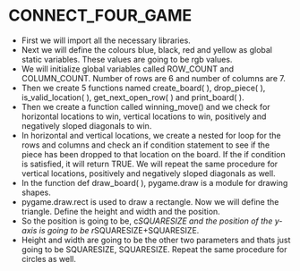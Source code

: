# CONNECT_FOUR_GAME
- First we will import all the necessary libraries.
- Next we will define the colours blue, black, red and yellow as global static variables. These values are going to be rgb values.
- We will initialize global variables called ROW_COUNT and COLUMN_COUNT. Number of rows are 6 and number of columns are 7.
- Then we create 5 functions named create_board( ), drop_piece( ), is_valid_location( ), get_next_open_row( ) and print_board( ).
- Then we create a function called winning_move() and we check for horizontal locations to win, vertical locations to win, positively and negatively sloped diagonals to win.
- In horizontal and vertical locations, we create a nested for loop for the rows and columns and check an if condition statement to see if the piece has been dropped to that location on the board. If the if condition is satisfied, it will return TRUE. We will repeat the same procedure for vertical locations, positively and negatively sloped diagonals as well.
- In the function def draw_board( ), pygame.draw is a module for drawing shapes.
- pygame.draw.rect is used to draw a rectangle. Now we will define the triangle. Define the height and width and the position.
- So the position is going to be, c*SQUARESIZE and the position of the y-axis is going to be r*SQUARESIZE+SQUARESIZE.
- Height and width are going to be the other two parameters and thats just going to be SQUARESIZE, SQUARESIZE. Repeat the same procedure for circles as well.

